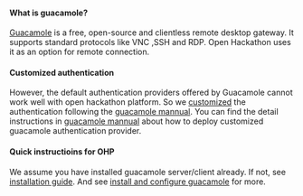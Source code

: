 #### What is guacamole?
[Guacamole](http://guac-dev.org/) is a free, open-source and clientless remote desktop gateway.
It supports standard protocols like VNC ,SSH and RDP. Open Hackathon uses it as an option for remote connection.

#### Customized authentication
However, the default authentication providers offered by Guacamole cannot work well with open hackathon platform. 
So we [customized](https://github.com/kaiyuanshe/open-hackathon/tree/master/openhackathon-guacamole-auth-provider) the 
authentication following the [guacamole mannual](http://guac-dev.org/doc/gug/custom-authentication.html). You can find the detail instructions in [guacamole mannual](http://guac-dev.org/doc/gug/custom-authentication.html) about how to 
deploy customized guacamole authentication provider. 

#### Quick instructioins for OHP
We assume you have installed guacamole server/client already. If not, see [installation guide](http://guac-dev.org/doc/gug/installing-guacamole.html). And see [install and configure guacamole](https://github.com/kaiyuanshe/open-hackathon/blob/master/documents/developer_guide.md#install-and-configure-guacamole) for more.
